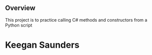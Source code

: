 ## Overview
This project is to practice calling C# methods and constructors from a Python script

# Keegan Saunders
